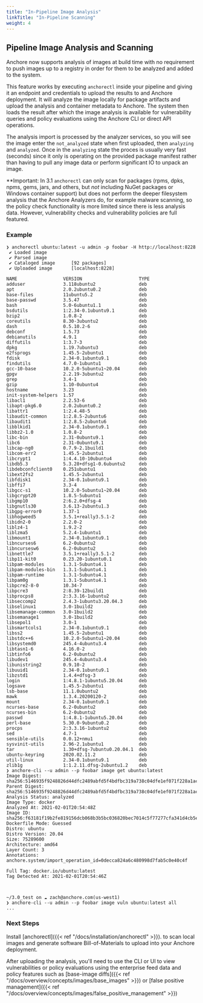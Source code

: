 ```yaml
---
title: "In-Pipeline Image Analysis"
linkTitle: "In-Pipeline Scanning"
weight: 4 
---
```


## Pipeline Image Analysis and Scanning

Anchore now supports analysis of images at build time with no requirement to push images up to a registry in order for them to be analyzed and added to the system.

This feature works by executing `anchorectl` inside your pipeline and giving it an endpoint and credentials to upload the results to and Anchore deployment. It will analyze the image
locally for package artifacts and upload the analysis and container metadata to Anchore. The system then loads the result after which the image analysis is available for vulnerability queries
and policy evaluations using the Anchore CLI or direct API operations.

The analysis import is processed by the analyzer services, so you will see the image enter the `not_analyzed` state when first uploaded, then `analyzing` and `analyzed`. Once in the `analyzing` state the proces
is usually very fast (seconds) since it only is operating on the provided package manifest rather than having to pull any image data or perform significant IO to unpack an image.

**Important: In 3.1 `anchorectl` can only scan for packages (rpms, dpks, npms, gems, jars, and others, but *not* including NuGet packages or Windows container support) but does not perform the deeper filesystem analysis that the Anchore Analyzers do, for example malware scanning, so 
the policy check functionality is more limited since there is less analysis data. However, vulnerability checks and vulnerability policies are full featured.

### Example

```
❯ anchorectl ubuntu:latest -u admin -p foobar -H http://localhost:8228
 ✔ Loaded image
 ✔ Parsed image
 ✔ Cataloged image      [92 packages]
 ✔ Uploaded image       [localhost:8228]

NAME                 VERSION                     TYPE
adduser              3.118ubuntu2                deb
apt                  2.0.2ubuntu0.2              deb
base-files           11ubuntu5.2                 deb
base-passwd          3.5.47                      deb
bash                 5.0-6ubuntu1.1              deb
bsdutils             1:2.34-0.1ubuntu9.1         deb
bzip2                1.0.8-2                     deb
coreutils            8.30-3ubuntu2               deb
dash                 0.5.10.2-6                  deb
debconf              1.5.73                      deb
debianutils          4.9.1                       deb
diffutils            1:3.7-3                     deb
dpkg                 1.19.7ubuntu3               deb
e2fsprogs            1.45.5-2ubuntu1             deb
fdisk                2.34-0.1ubuntu9.1           deb
findutils            4.7.0-1ubuntu1              deb
gcc-10-base          10.2.0-5ubuntu1~20.04       deb
gpgv                 2.2.19-3ubuntu2             deb
grep                 3.4-1                       deb
gzip                 1.10-0ubuntu4               deb
hostname             3.23                        deb
init-system-helpers  1.57                        deb
libacl1              2.2.53-6                    deb
libapt-pkg6.0        2.0.2ubuntu0.2              deb
libattr1             1:2.4.48-5                  deb
libaudit-common      1:2.8.5-2ubuntu6            deb
libaudit1            1:2.8.5-2ubuntu6            deb
libblkid1            2.34-0.1ubuntu9.1           deb
libbz2-1.0           1.0.8-2                     deb
libc-bin             2.31-0ubuntu9.1             deb
libc6                2.31-0ubuntu9.1             deb
libcap-ng0           0.7.9-2.1build1             deb
libcom-err2          1.45.5-2ubuntu1             deb
libcrypt1            1:4.4.10-10ubuntu4          deb
libdb5.3             5.3.28+dfsg1-0.6ubuntu2     deb
libdebconfclient0    0.251ubuntu1                deb
libext2fs2           1.45.5-2ubuntu1             deb
libfdisk1            2.34-0.1ubuntu9.1           deb
libffi7              3.3-4                       deb
libgcc-s1            10.2.0-5ubuntu1~20.04       deb
libgcrypt20          1.8.5-5ubuntu1              deb
libgmp10             2:6.2.0+dfsg-4              deb
libgnutls30          3.6.13-2ubuntu1.3           deb
libgpg-error0        1.37-1                      deb
libhogweed5          3.5.1+really3.5.1-2         deb
libidn2-0            2.2.0-2                     deb
liblz4-1             1.9.2-2                     deb
liblzma5             5.2.4-1ubuntu1              deb
libmount1            2.34-0.1ubuntu9.1           deb
libncurses6          6.2-0ubuntu2                deb
libncursesw6         6.2-0ubuntu2                deb
libnettle7           3.5.1+really3.5.1-2         deb
libp11-kit0          0.23.20-1ubuntu0.1          deb
libpam-modules       1.3.1-5ubuntu4.1            deb
libpam-modules-bin   1.3.1-5ubuntu4.1            deb
libpam-runtime       1.3.1-5ubuntu4.1            deb
libpam0g             1.3.1-5ubuntu4.1            deb
libpcre2-8-0         10.34-7                     deb
libpcre3             2:8.39-12build1             deb
libprocps8           2:3.3.16-1ubuntu2           deb
libseccomp2          2.4.3-1ubuntu3.20.04.3      deb
libselinux1          3.0-1build2                 deb
libsemanage-common   3.0-1build2                 deb
libsemanage1         3.0-1build2                 deb
libsepol1            3.0-1                       deb
libsmartcols1        2.34-0.1ubuntu9.1           deb
libss2               1.45.5-2ubuntu1             deb
libstdc++6           10.2.0-5ubuntu1~20.04       deb
libsystemd0          245.4-4ubuntu3.4            deb
libtasn1-6           4.16.0-2                    deb
libtinfo6            6.2-0ubuntu2                deb
libudev1             245.4-4ubuntu3.4            deb
libunistring2        0.9.10-2                    deb
libuuid1             2.34-0.1ubuntu9.1           deb
libzstd1             1.4.4+dfsg-3                deb
login                1:4.8.1-1ubuntu5.20.04      deb
logsave              1.45.5-2ubuntu1             deb
lsb-base             11.1.0ubuntu2               deb
mawk                 1.3.4.20200120-2            deb
mount                2.34-0.1ubuntu9.1           deb
ncurses-base         6.2-0ubuntu2                deb
ncurses-bin          6.2-0ubuntu2                deb
passwd               1:4.8.1-1ubuntu5.20.04      deb
perl-base            5.30.0-9ubuntu0.2           deb
procps               2:3.3.16-1ubuntu2           deb
sed                  4.7-1                       deb
sensible-utils       0.0.12+nmu1                 deb
sysvinit-utils       2.96-2.1ubuntu1             deb
tar                  1.30+dfsg-7ubuntu0.20.04.1  deb
ubuntu-keyring       2020.02.11.2                deb
util-linux           2.34-0.1ubuntu9.1           deb
zlib1g               1:1.2.11.dfsg-2ubuntu1.2    deb
❯ anchore-cli --u admin --p foobar image get ubuntu:latest
Image Digest: sha256:5146935f9248826d44dfc2489abfd5f4bdfbc319a738c04dfe1ef071f228a1ac
Parent Digest: sha256:5146935f9248826d44dfc2489abfd5f4bdfbc319a738c04dfe1ef071f228a1ac
Analysis Status: analyzed
Image Type: docker
Analyzed At: 2021-02-01T20:54:48Z
Image ID: sha256:f63181f19b2fe819156dcb068b3b5bc036820bec7014c5f77277cfa341d4cb5e
Dockerfile Mode: Guessed
Distro: ubuntu
Distro Version: 20.04
Size: 75289600
Architecture: amd64
Layer Count: 3
Annotations: anchore.system/import_operation_id=0decca824a6c480998d7fab5c0e40c4f

Full Tag: docker.io/ubuntu:latest
Tag Detected At: 2021-02-01T20:54:46Z



~/3.0_test on ☁️ zach@anchore.com(us-west1)
❯ anchore-cli --u admin --p foobar image vuln ubuntu:latest all
...
```

### Next Steps

Install [anchorectl]({{< ref "/docs/installation/anchorectl" >}}). to scan local images and generate software Bill-of-Materials to upload into your Anchore deployment.

After uploading the analysis, you'll need to use the CLI or UI to view vulnerabilities or policy evaluations using the enterprise feed data and policy features
such as [base-image diffs]({{< ref "/docs/overview/concepts/images/base_images" >}}) or [false positive management]({{< ref "/docs/overview/concepts/images/false_positive_management" >}}) 
